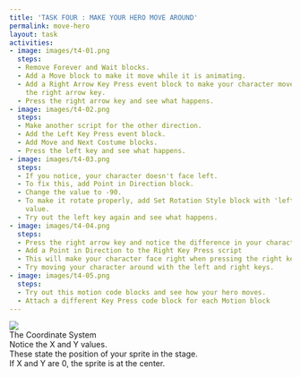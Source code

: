 ```yaml
---
title: 'TASK FOUR : MAKE YOUR HERO MOVE AROUND'
permalink: move-hero
layout: task
activities:
- image: images/t4-01.png
  steps:
  - Remove Forever and Wait blocks.
  - Add a Move block to make it move while it is animating.
  - Add a Right Arrow Key Press event block to make your character move when you press
    the right arrow key.
  - Press the right arrow key and see what happens.
- image: images/t4-02.png
  steps:
  - Make another script for the other direction.
  - Add the Left Key Press event block.
  - Add Move and Next Costume blocks.
  - Press the left key and see what happens.
- image: images/t4-03.png
  steps:
  - If you notice, your character doesn't face left.
  - To fix this, add Point in Direction block.
  - Change the value to -90.
  - To make it rotate properly, add Set Rotation Style block with 'left-right' as
    value.
  - Try out the left key again and see what happens.
- image: images/t4-04.png
  steps:
  - Press the right arrow key and notice the difference in your character's reaction.
  - Add a Point in Direction to the Right Key Press script
  - This will make your character face right when pressing the right key.
  - Try moving your character around with the left and right keys.
- image: images/t4-05.png
  steps:
  - Try out this motion code blocks and see how your hero moves.
  - Attach a different Key Press code block for each Motion block
---
```


<div class="content-info">
  <img class="info-image" src="{{site.baseurl}}/images/coordinates.png" />
  <div class="info-title"> The Coordinate System </div>
  <div class="info-text">
    Notice the X and Y values.<br>
    These state the position of your sprite in the stage.<br>
    If X and Y are 0, the sprite is at the center.<br>
  </div>
</div>
